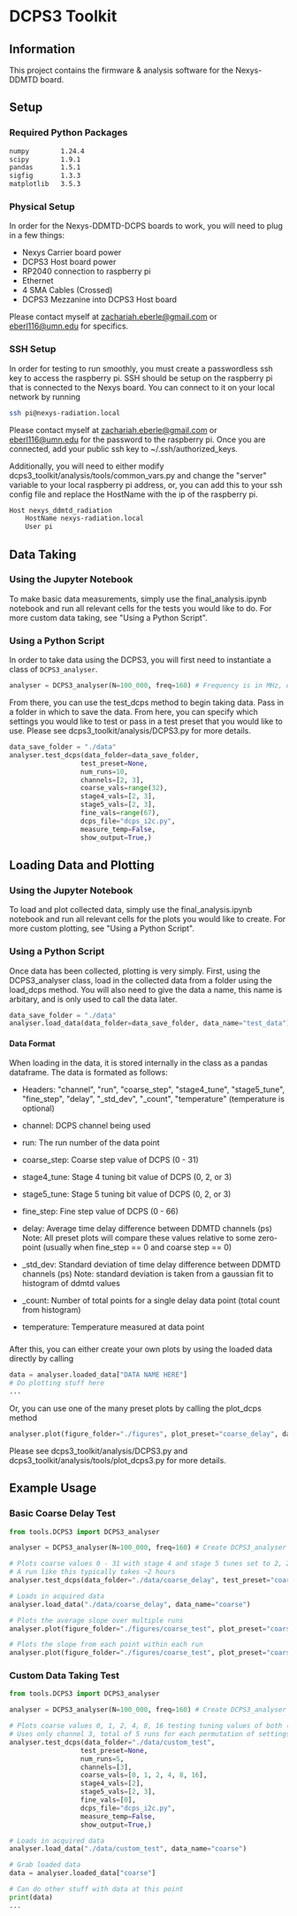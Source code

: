 # DCPS3 Toolkit
## Information
This project contains the firmware & analysis software for the Nexys-DDMTD board.

## Setup
### Required Python Packages
```bash
numpy        1.24.4
scipy        1.9.1
pandas       1.5.1
sigfig       1.3.3
matplotlib   3.5.3
```
### Physical Setup
In order for the Nexys-DDMTD-DCPS boards to work, you will need to plug in a few things:
- Nexys Carrier board power
- DCPS3 Host board power
- RP2040 connection to raspberry pi
- Ethernet
- 4 SMA Cables (Crossed)
- DCPS3 Mezzanine into DCPS3 Host board


Please contact myself at zachariah.eberle@gmail.com or eberl116@umn.edu for specifics.
### SSH Setup
In order for testing to run smoothly, you must create a passwordless ssh key to access the raspberry pi.
SSH should be setup on the raspberry pi that is connected to the Nexys board. You can connect to it on your local network by running
```bash
ssh pi@nexys-radiation.local
```
Please contact myself at zachariah.eberle@gmail.com or eberl116@umn.edu for the password to the raspberry pi.
Once you are connected, add your public ssh key to ~/.ssh/authorized_keys.

Additionally, you will need to either modify dcps3_toolkit/analysis/tools/common_vars.py and change the "server" variable to your local raspberry pi address, or, you can add this to your ssh config file and replace the HostName with the ip of the raspberry pi.
```bash
Host nexys_ddmtd_radiation
	HostName nexys-radiation.local
	User pi
```

## Data Taking
### Using the Jupyter Notebook
To make basic data measurements, simply use the final_analysis.ipynb notebook and run all relevant cells for the tests you would like to do. For more custom data taking, see "Using a Python Script".
### Using a Python Script
In order to take data using the DCPS3, you will first need to instantiate a class of ```DCPS3_analyser```.
```py
analyser = DCPS3_analyser(N=100_000, freq=160) # Frequency is in MHz, default settings are N=100_000, freq=160
```
From there, you can use the test_dcps method to begin taking data. Pass in a folder in which to save the data. From here, you can specify which settings you would like to test or pass in a test preset that you would like to use. Please see dcps3_toolkit/analysis/DCPS3.py for more details.
```py
data_save_folder = "./data"
analyser.test_dcps(data_folder=data_save_folder,
                  test_preset=None, 
                  num_runs=10, 
                  channels=[2, 3], 
                  coarse_vals=range(32), 
                  stage4_vals=[2, 3], 
                  stage5_vals=[2, 3], 
                  fine_vals=range(67),
                  dcps_file="dcps_i2c.py", 
                  measure_temp=False,
                  show_output=True,)
```
## Loading Data and Plotting
### Using the Jupyter Notebook
To load and plot collected data, simply use the final_analysis.ipynb notebook and run all relevant cells for the plots you would like to create. For more custom plotting, see "Using a Python Script".
### Using a Python Script
Once data has been collected, plotting is very simply. First, using the DCPS3_analyser class, load in the collected data from a folder using the load_dcps method. You will also need to give the data a name, this name is arbitary, and is only used to call the data later.
```py
data_save_folder = "./data"
analyser.load_data(data_folder=data_save_folder, data_name="test_data")
```
#### Data Format
When loading in the data, it is stored internally in the class as a pandas dataframe. The data is formated as follows:

- Headers: "channel", "run", "coarse_step", "stage4_tune", "stage5_tune", "fine_step", "delay", "_std_dev", "_count", "temperature" (temperature is optional)

- channel:     DCPS channel being used
- run:         The run number of the data point
- coarse_step: Coarse step value of DCPS (0 - 31)
- stage4_tune: Stage 4 tuning bit value of DCPS (0, 2, or 3)
- stage5_tune: Stage 5 tuning bit value of DCPS (0, 2, or 3)
- fine_step:   Fine step value of DCPS (0 - 66)
- delay:       Average time delay difference between DDMTD channels (ps) Note: All preset plots will compare these values relative to some zero-point 
             (usually when fine_step == 0 and coarse step == 0)
- _std_dev:    Standard deviation of time delay difference between DDMTD channels (ps) Note: standard deviation is taken from a gaussian fit to
             histogram of ddmtd values
- _count:      Number of total points for a single delay data point (total count from histogram)
- temperature: Temperature measured at data point
###
After this, you can either create your own plots by using the loaded data directly by calling
```py
data = analyser.loaded_data["DATA NAME HERE"]
# Do plotting stuff here
...
```
Or, you can use one of the many preset plots by calling the plot_dcps method
```py
analyser.plot(figure_folder="./figures", plot_preset="coarse_delay", data_name="test_data")
```
Please see dcps3_toolkit/analysis/DCPS3.py and dcps3_toolkit/analysis/tools/plot_dcps3.py for more details.
## Example Usage
### Basic Coarse Delay Test
```py
from tools.DCPS3 import DCPS3_analyser

analyser = DCPS3_analyser(N=100_000, freq=160) # Create DCPS3_analyser object

# Plots coarse values 0 - 31 with stage 4 and stage 5 tunes set to 2, 2. Uses channels 2 and 3, total of 10 runs for each channel
# A run like this typically takes ~2 hours
analyser.test_dcps(data_folder="./data/coarse_delay", test_preset="coarse_consistency")

# Loads in acquired data
analyser.load_data("./data/coarse_delay", data_name="coarse")

# Plots the average slope over multiple runs
analyser.plot(figure_folder="./figures/coarse_test", plot_preset="coarse_consistency", data_name="coarse")

# Plots the slope from each point within each run
analyser.plot(figure_folder="./figures/coarse_test", plot_preset="coarse_delay", data_name="coarse") 
```
### Custom Data Taking Test
```py
from tools.DCPS3 import DCPS3_analyser

analyser = DCPS3_analyser(N=100_000, freq=160) # Create DCPS3_analyser object

# Plots coarse values 0, 1, 2, 4, 8, 16 testing tuning values of both (2, 2) and (2, 3).
# Uses only channel 3, total of 5 runs for each permutation of settings.
analyser.test_dcps(data_folder="./data/custom_test",
                  test_preset=None, 
                  num_runs=5, 
                  channels=[3], 
                  coarse_vals=[0, 1, 2, 4, 8, 16], 
                  stage4_vals=[2], 
                  stage5_vals=[2, 3], 
                  fine_vals=[0],
                  dcps_file="dcps_i2c.py", 
                  measure_temp=False,
                  show_output=True,)

# Loads in acquired data
analyser.load_data("./data/custom_test", data_name="coarse")

# Grab loaded data
data = analyser.loaded_data["coarse"]

# Can do other stuff with data at this point
print(data)
...

```
